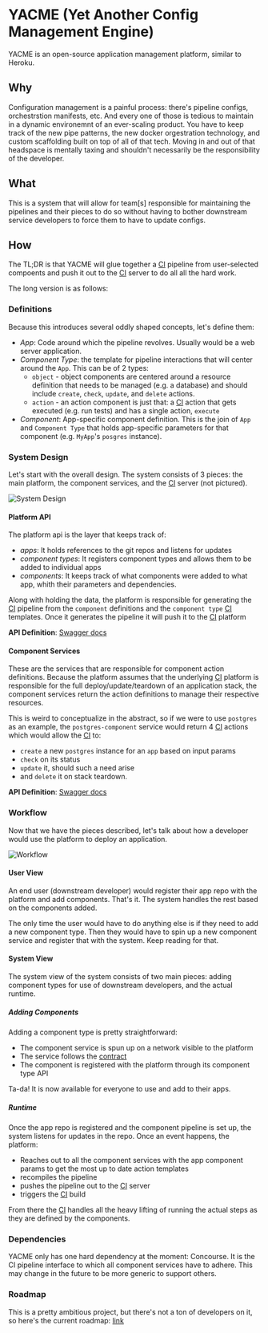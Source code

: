 # YACME (Yet Another Config Management Engine)

YACME is an open-source application management platform, similar to Heroku. 

## Why

Configuration management is a painful process: there's pipeline configs, orchestrstion manifests, etc. And every one of those is tedious to maintain in a dynamic environemnt of an ever-scaling product. You have to keep track of the new pipe patterns, the new docker orgestration technology, and custom scaffolding built on top of all of that tech. Moving in and out of that headspace is mentally taxing and shouldn't necessarily be the responsibility of the developer. 

## What

This is a system that will allow for team[s] responsible for maintaining the pipelines and their pieces to do so without having to bother downstream service developers to force them to have to update configs.

## How

The TL;DR is that YACME will glue together a [CI](#dependencies) pipeline from user-selected compoents and push it out to the [CI](#dependencies) server to do all all the hard work. 

The long version is as follows:

### Definitions

Because this introduces several oddly shaped concepts, let's define them:

* *App*: Code around which the pipeline revolves. Usually would be a web server application.
* *Component Type*: the template for pipeline interactions that will center around the `App`. This can be of 2 types:
  * `object` - object components are centered around a resource definition that needs to be managed (e.g. a database) and should include `create`, `check`, `update`, and `delete` actions.
  * `action` - an action component is just that: a [CI](#dependencies) action that gets executed (e.g. run tests) and has a single action, `execute`
* *Component*: App-specific component definition. This is the join of `App` and `Component Type` that holds app-specific parameters for that component (e.g. `MyApp`'s `posgres` instance).

### System Design

Let's start with the overall design. The system consists of 3 pieces: the main platform, the component services, and the [CI](#dependencies) server (not pictured).

![System Design](./YACME.png "System Design")

#### Platform API

The platform api is the layer that keeps track of:

* *apps*: It holds references to the git repos and listens for updates
* *component types*: It registers component types and allows them to be added to individual apps
* *components*: It keeps track of what components were added to what app, whith their parameters and dependencies. 

Along with holding the data, the platform is responsible for generating the [CI](#dependencies) pipeline from the `component` definitions and the `component type` [CI](#dependencies) templates. Once it generates the pipeline it will push it to the [CI](#dependencies) platform

**API Definition**: [Swagger docs](https://editor.swagger.io/?url=https://raw.githubusercontent.com/gaorlov/YACME/master/contract/v1/api.yml)

#### Component Services

These are the services that are responsible for component action definitions. Because the platform assumes that the underlying [CI](#dependencies) platform is responsible for the full deploy/update/teardown of an application stack, the component services return the action definitions to manage their respective resources. 

This is weird to conceptualize in the abstract, so if we were to use `postgres` as an example, the `postgres-component` service would return 4 [CI](#dependencies) actions which would allow the [CI](#dependencies) to:
* `create` a new `postgres` instance for an `app` based on input params
* `check` on its status
* `update` it, should such a need arise
* and `delete` it on stack teardown. 

**API Definition**: [Swagger docs](https://editor.swagger.io/?url=https://raw.githubusercontent.com/gaorlov/YACME/master/contract/v1/component-interface.yml)

### Workflow

Now that we have the pieces described, let's talk about how a developer would use the platform to deploy an application.

![Workflow](./workflow.png "Workflow")

#### User View

An end user (downstream developer) would register their app repo with the platform and add components. That's it. The system handles the rest based on the components added.

The only time the user would have to do anything else is if they need to add a new component type. Then they would have to spin up a new component service and register that with the system. Keep reading for that.

#### System View

The system view of the system consists of two main pieces: adding component types for use of downstream developers, and the actual runtime.

##### Adding Components

Adding a component type is pretty straightforward:

* The component service is spun up on a network visible to the platform
* The service follows the [contract](https://editor.swagger.io/?url=https://raw.githubusercontent.com/gaorlov/YACME/master/contract/component-interface.yml)
* The component is registered with the platform through its component type API

Ta-da! It is now available for everyone to use and add to their apps.

##### Runtime

Once the app repo is registered and the component pipeline is set up, the system listens for updates in the repo. Once an event happens, the platform:

* Reaches out to all the component services with the app component params to get the most up to date action templates
* recompiles the pipeline
* pushes the pipeline out to the [CI](#dependencies) server
* triggers the [CI](#dependencies) build

From there the [CI](#dependencies) handles all the heavy lifting of running the actual steps as they are defined by the components.

### Dependencies

YACME only has one hard dependency at the moment: Concourse. It is the CI pipeline interface to which all component services have to adhere. This may change in the future to be more generic to support others.

### Roadmap

This is a pretty ambitious project, but there's not a ton of developers on it, so here's the current roadmap: [link](https://github.com/gaorlov/YACME/blob/master/ROADMAP.md)